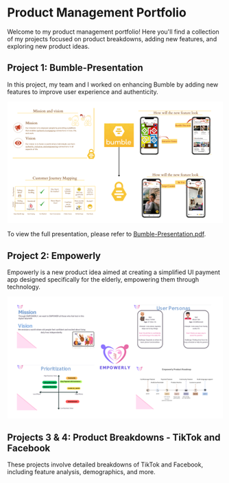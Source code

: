 # Product Management Portfolio

Welcome to my product management portfolio! Here you'll find a collection of my projects focused on product breakdowns, adding new features, and exploring new product ideas.

## Project 1: Bumble-Presentation

In this project, my team and I worked on enhancing Bumble by adding new features to improve user experience and authenticity.

![Bumble Summary](Images/bumble-summary.png)

To view the full presentation, please refer to [Bumble-Presentation.pdf](Bumble-Presentation.pdf).

## Project 2: Empowerly

Empowerly is a new product idea aimed at creating a simplified UI payment app designed specifically for the elderly, empowering them through technology.

![Empowerly](Images/Empowerly.png)

## Projects 3 & 4: Product Breakdowns - TikTok and Facebook

These projects involve detailed breakdowns of TikTok and Facebook, including feature analysis, demographics, and more.



